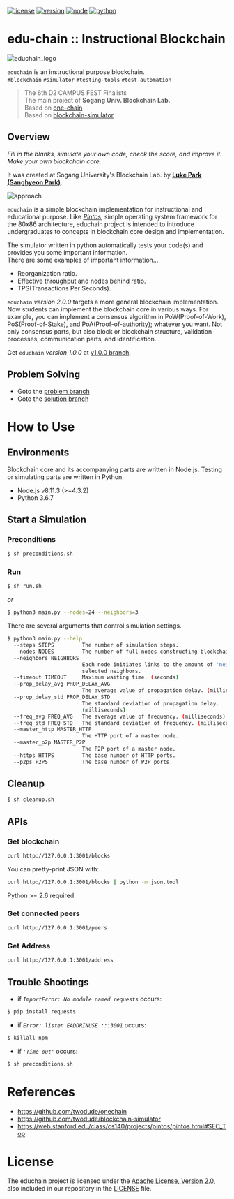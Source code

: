 [![license](https://img.shields.io/badge/license-Apache%202.0-blue.svg)](https://opensource.org/licenses/Apache-2.0)
[![version](https://img.shields.io/badge/version-v2.0.0-orange.svg)](https://github.com/twodude/educhain)
[![node](https://img.shields.io/badge/node-%3E%3D4.3.2-yellow.svg)](https://nodejs.org/en/)
[![python](https://img.shields.io/badge/python-3.7.1-blue.svg)](https://www.python.org)   


# edu-chain :: Instructional Blockchain

![educhain_logo](https://github.com/twodude/educhain/blob/master/images/logo.png)

```educhain``` is an instructional purpose blockchain.   
```#blockchain``` ```#simulator``` ```#testing-tools``` ```#test-automation```

> The 6th D2 CAMPUS FEST Finalists   
> The main project of
**Sogang Univ. Blockchain Lab.**   
> Based on [one-chain](https://github.com/twodude/onechain)   
> Based on [blockchain-simulator](https://github.com/twodude/blockchain-simulator)   


## Overview

*Fill in the blanks, simulate your own code, check the score, and improve it.*   
*Make your own blockchain core.*   

It was created at Sogang University's Blockchain Lab. by
**[Luke Park (Sanghyeon Park)](https://github.com/twodude)**.

![approach](https://github.com/twodude/educhain/blob/master/images/approach.png)

```educhain``` is a simple blockchain implementation for instructional and educational purpose.
Like *[Pintos](https://web.stanford.edu/class/cs140/projects/pintos/pintos.html)*, simple operating system framework for the 80x86 architecture, educhain project is intended to introduce undergraduates to concepts in blockchain core design and implementation.

The simulator written in python automatically tests your code(s) and provides you some important information.   
There are some examples of important information...
* Reorganization ratio.   
* Effective throughput and nodes behind ratio.   
* TPS(Transactions Per Seconds).   

<!--
TODO
blockchain-simulator overview
-->

```educhain``` *version 2.0.0* targets a more general blockchain implementation. Now students can implement the blockchain core in various ways. For example, you can implement a consensus algorithm in PoW(Proof-of-Work), PoS(Proof-of-Stake), and PoA(Proof-of-authority); whatever you want. Not only consensus parts, but also block or blockchain structure, validation processes, communication parts, and identification.

Get ```educhain``` *version 1.0.0* at [v1.0.0 branch](https://github.com/twodude/educhain/tree/v1.0.0).


<!--
TODO
create branches
-->
## Problem Solving
- Goto the [problem branch]()
- Goto the [solution branch]()


# How to Use
<!--
TODO
[![video](http://img.youtube.com/vi/6L_c4Ug-KwE/0.jpg)](https://www.youtube.com/watch?v=6L_c4Ug-KwE)   
> Click on the image above to play the video.
-->


## Environments
Blockchain core and its accompanying parts are written in Node.js. Testing or simulating parts are written in Python.
- Node.js v8.11.3 (>=4.3.2)
- Python 3.6.7 


## Start a Simulation

### Preconditions
```bash
$ sh preconditions.sh
```

### Run
```bash
$ sh run.sh
```
*or*
```bash
$ python3 main.py --nodes=24 --neighbors=3
```
There are several arguments that control simulation settings.
```bash
$ python3 main.py --help
  --steps STEPS         The number of simulation steps.
  --nodes NODES         The number of full nodes constructing blockchain.
  --neighbors NEIGHBORS
                        Each node initiates links to the amount of 'neighbors'
                        selected neighbors.
  --timeout TIMEOUT     Maximum waiting time. (seconds)
  --prop_delay_avg PROP_DELAY_AVG
                        The average value of propagation delay. (milliseconds)
  --prop_delay_std PROP_DELAY_STD
                        The standard deviation of propagation delay.
                        (milliseconds)
  --freq_avg FREQ_AVG   The average value of frequency. (milliseconds)
  --freq_std FREQ_STD   The standard deviation of frequency. (milliseconds)
  --master_http MASTER_HTTP
                        The HTTP port of a master node.
  --master_p2p MASTER_P2P
                        The P2P port of a master node.
  --https HTTPS         The base number of HTTP ports.
  --p2ps P2PS           The base number of P2P ports.
```

## Cleanup
```bash
$ sh cleanup.sh
```


## APIs

### Get blockchain
```bash
curl http://127.0.0.1:3001/blocks
```
You can pretty-print JSON with:
```bash
curl http://127.0.0.1:3001/blocks | python -m json.tool
```
Python >= 2.6 required.

### Get connected peers
```bash
curl http://127.0.0.1:3001/peers
```

### Get Address
```bash
curl http://127.0.0.1:3001/address
```


## Trouble Shootings
* if
*```ImportError: No module named requests```*
occurs:
```bash
$ pip install requests
```

* if 
*```Error: listen EADDRINUSE :::3001```*
occurs:
```bash
$ killall npm
```

* if
*```'Time out'```*
occurs:
```bash
$ sh preconditions.sh
```


# References
- https://github.com/twodude/onechain   
- https://github.com/twodude/blockchain-simulator   
- https://web.stanford.edu/class/cs140/projects/pintos/pintos.html#SEC_Top   


# License
The educhain project is licensed under the [Apache License, Version 2.0](https://opensource.org/licenses/Apache-2.0), also included in our repository in the [LICENSE](https://github.com/twodude/educhain/blob/master/LICENSE) file.
